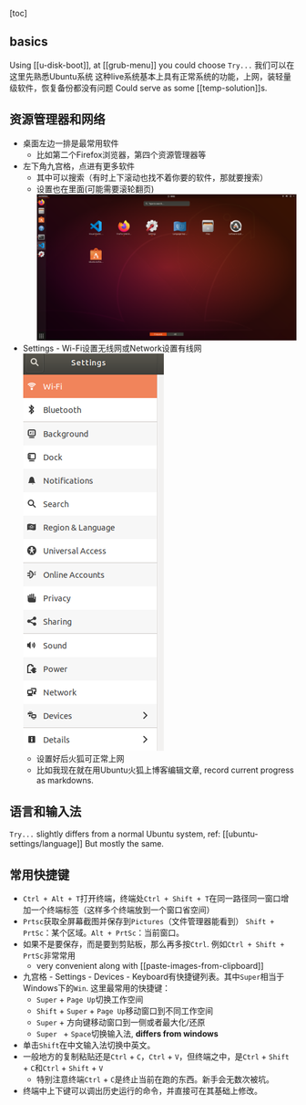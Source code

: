 [toc]
## basics
Using [[u-disk-boot]], at [[grub-menu]] you could choose `Try...`
我们可以在这里先熟悉Ubuntu系统
这种live系统基本上具有正常系统的功能，上网，装轻量级软件，恢复备份都没有问题
Could serve as some [[temp-solution]]s.
## 资源管理器和网络
- 桌面左边一排是最常用软件
  - 比如第二个Firefox浏览器，第四个资源管理器等
- 左下角九宫格，点进有更多软件
  - 其中可以搜索（有时上下滚动也找不着你要的软件，那就要搜索）
  - 设置也在里面(可能需要滚轮翻页)![](more-softwares.png)
- Settings - Wi-Fi设置无线网或Network设置有线网
![](wifi.png)
    - 设置好后火狐可正常上网
    - 比如我现在就在用Ubuntu火狐上博客编辑文章, record current progress as markdowns.
## 语言和输入法
`Try...` slightly differs from a normal Ubuntu system, ref: [[ubuntu-settings/language]]
But mostly the same.
## 常用快捷键
- `Ctrl + Alt + T`打开终端，终端处`Ctrl + Shift + T`在同一路径同一窗口增加一个终端标签（这样多个终端放到一个窗口省空间）
- `Prtsc`获取全屏幕截图并保存到`Pictures`（文件管理器能看到）
`Shift + PrtSc`：某个区域。`Alt + PrtSc`：当前窗口。
- 如果不是要保存，而是要到剪贴板，那么再多按`Ctrl`. 例如`Ctrl + Shift + PrtSc`非常常用
  - very convenient along with [[paste-images-from-clipboard]]
- 九宫格 - Settings - Devices - Keyboard有快捷键列表。其中`Super`相当于Windows下的`Win`. 这里最常用的快捷键：
	- `Super` + `Page Up`切换工作空间
	- `Shift` + `Super` + `Page Up`移动窗口到不同工作空间
	- `Super` + 方向键移动窗口到一侧或者最大化/还原
	- `Super ` + `Space`切换输入法, **differs from windows**
- 单击`Shift`在中文输入法切换中英文。
- 一般地方的复制粘贴还是`Ctrl` + `C`，`Ctrl` + `V`，但终端之中，是`Ctrl` + `Shift` + `C`和`Ctrl` + `Shift` + `V`
	- 特别注意终端`Ctrl` + `C`是终止当前在跑的东西。新手会无数次被坑。
- 终端中上下键可以调出历史运行的命令，并直接可在其基础上修改。